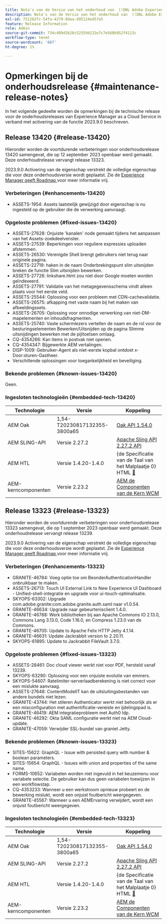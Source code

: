 ```yaml
---
title: Nota's van de Versie van het onderhoud van  [!DNL Adobe Experience Manager]  verbonden aan 2023.9.0 eigenschapactivering.
description: Nota's van de Versie van het onderhoud van  [!DNL Adobe Experience Manager]  verbonden aan 2023.9.0 eigenschapactivering.
exl-id: 751262fc-54fa-4279-9daa-d95124ed57e5
feature: Release Information
role: Admin
source-git-commit: 734c489d3b20c52559d132e7c7e568b952f4113c
workflow-type: tm+mt
source-wordcount: '667'
ht-degree: 1%

---
```


# Opmerkingen bij de onderhoudsrelease {#maintenance-release-notes}

In het volgende gedeelte worden de opmerkingen bij de technische release voor de onderhoudsreleases van Experience Manager as a Cloud Service in verband met activering van de functie 2023.9.0 beschreven.

## Release 13420 {#release-13420}

Hieronder worden de voortdurende verbeteringen voor onderhoudsrelease 13420 samengevat, die op 12 september 2023 openbaar werd gemaakt. Deze onderhoudrelease vervangt release 13323.

2023.9.0 Activering van de eigenschap verstrekt de volledige eigenschap die voor deze onderhoudsversie wordt geplaatst. Zie de [ Experience Manager geeft Roadmap ](https://experienceleague.adobe.com/docs/experience-manager-release-information/aem-release-updates/update-releases-roadmap.html?lang=nl-NL) voor meer informatie vrij.

### Verbeteringen {#enhancements-13420}

- ASSETS-1954: Assets laatstelijk gewijzigd door eigenschap is nu ingesteld op de gebruiker die de verwerking aanvraagt.

### Opgeloste problemen {#fixed-issues-13420}

- ASSETS-27628: Onjuiste &#39;kanalen&#39; node gemaakt tijdens het aanpassen van het Assets-zoekdeelvenster.
- ASSETS-27539: Beperkingen voor reguliere expressies uploaden afstemmen.
- ASSETS-26530: Verenigde Shell brengt gebruikers niet terug naar originele pagina.
- ASSETS-22719: haken in de naam Onderbrekingspunt slim uitsnijden breken de functie Slim uitsnijden bewerken.
- ASSETS-27726: linkshare.html zou niet door Google moeten worden geïndexeerd.
- ASSETS-27791: Validatie van het metagegevensschema vindt alleen plaats voor het eerste veld.
- ASSETS-25544: Oplossing voor een probleem met CDN-cachevalidatie.
- ASSETS-26575: afkapping met vaste naam bij het maken van afbeeldingssets.
- ASSETS-26705: Oplossing voor onnodige verwerking van niet-DM-mapelementen en inhoudsfragmenten.
- ASSETS-25740: Vaste schermlezers vertellen de naam en de rol voor de besturingselementen Bewerken/Uitsnijden op de pagina Slimme uitsnijdingen bewerken met de pijltoetsen omlaag.
- CQ-4354266: Kan items in postvak niet openen.
- CQ-4354347: Bijgewerkte AEM vertalingen.
- DISP-1009: Gebruiker-Agent als niet-eerste kopbal ontdoet x-Door:sturen-Gastheer.
- Verschillende oplossingen voor toegankelijkheid en beveiliging.

### Bekende problemen {#known-issues-13420}

Geen.

### Ingesloten technologieën {#embedded-tech-13420}

| Technologie | Versie | Koppeling |
|---|---|---|
| AEM Oak | 1,54-T20230817132355-3800a65 | [ Oak API 1.54.0 ](https://www.javadoc.io/doc/org.apache.jackrabbit/oak-api/1.54.0/index.html) |
| AEM SLING-API | Versie 2.27.2 | [ Apache Sling API 2.27.2 API ](https://www.javadoc.io/doc/org.apache.sling/org.apache.sling.api/latest/index.html) |
| AEM HTL | Versie 1.4.20-1.4.0 | {de Specificatie van de Taal van het Malplaatje 0} HTML [&#128279;](https://github.com/adobe/htl-spec) |
| AEM-kerncomponenten | Versie 2.23.2 | [ AEM de Componenten van de Kern WCM ](https://github.com/adobe/aem-core-wcm-components) |

## Release 13323 {#release-13323}

Hieronder worden de voortdurende verbeteringen voor onderhoudsrelease 13323 samengevat, die op 1 september 2023 openbaar werd gemaakt. Deze onderhoudrelease vervangt release 13239.

2023.9.0 Activering van de eigenschap verstrekt de volledige eigenschap die voor deze onderhoudsversie wordt geplaatst. Zie de [ Experience Manager geeft Roadmap ](https://experienceleague.adobe.com/docs/experience-manager-release-information/aem-release-updates/update-releases-roadmap.html?lang=nl-NL) voor meer informatie vrij.

### Verbeteringen {#enhancements-13323}

- GRANITE-46784: Voeg optie toe om BeonderAuthenticationHandler onbruikbaar te maken.
- ASSETS-26713: Touch UI External Link to New Experience UI Dashboard - Unified-shell-integratie en upgrade voor ui-touch-optimalisatie.
- SKYOPS-63302: Upgrade com.adobe.granite:com.adobe.granite.auth.saml naar v1.0.54.
- GRANITE-46634: Upgrade naar gebeurtenisclient 1.4.0.
- GRANITE-46788: Werk bibliotheken bij aan Apache Commons IO 2.13.0, Commons Lang 3.13.0, Code 1.16.0, en Compress 1.23.0 van de Commons.
- GRANITE-46705: Update to Apache Felix HTTP Jetty 4.1.14.
- GRANITE-46631: Update Jackrabbit version to 2.20.11.
- SKYOPS-61895: Update to Jackrabbit FileVault 3.7.0.

### Opgeloste problemen {#fixed-issues-13323}

- ASSETS-28461: Doc cloud viewer werkt niet voor PDF, hersteld vanaf 13239.
- SKYOPS-63290: Oplossing voor een onjuiste evolutie van emmers.
- SKYOPS-54607: Ratelimiter-serverlaadberekening is niet correct voor een mislukte aanvraag.
- ASSETS-27648: ContentModelIT kan de uitsluitingsbestanden van andere bundels niet lezen.
- GRANITE-43744: Het stileren Authenticator werkt niet behoorlijk als er een misconfiguration met authentificatie-vereiste en ijdelingspad is.
- GRANITE-46419: AEM integratieprobleem met Auth0 Idp.
- GRANITE-46292: Okta SAML configuratie werkt niet na AEM Cloud-update.
- GRANITE-47059: Verwijder SSL-bundel van graniet Jetty.

### Bekende problemen {#known-issues-13323}

- SITES-15622: GraphQL - Issue with persisted query with number &amp; boolean parameters.
- SITES-15654: GraphQL - Issues with union and properties of the same name.
- FORMS-10652: Variabelen worden niet ingevuld in het keuzemenu voor variabele selectie. De gebruiker kan dus geen variabelen toewijzen in een workflowstap.
- CQ-4353233: Wanneer u een werkstroom opnieuw probeert en de bewerking mislukt, wordt een onjuist foutbericht weergegeven.
- GRANITE-45567: Wanneer u een AEMErvaring verwijdert, wordt een onjuist foutbericht weergegeven.

### Ingesloten technologieën {#embedded-tech-13323}

| Technologie | Versie | Koppeling |
|---|---|---|
| AEM Oak | 1,54-T20230817132355-3800a65 | [ Oak API 1.54.0 ](https://www.javadoc.io/doc/org.apache.jackrabbit/oak-api/1.54.0/index.html) |
| AEM SLING-API | Versie 2.27.2 | [ Apache Sling API 2.27.2 API ](https://www.javadoc.io/doc/org.apache.sling/org.apache.sling.api/latest/index.html) |
| AEM HTL | Versie 1.4.20-1.4.0 | {de Specificatie van de Taal van het Malplaatje 0} HTML [&#128279;](https://github.com/adobe/htl-spec) |
| AEM-kerncomponenten | Versie 2.23.2 | [ AEM de Componenten van de Kern WCM ](https://github.com/adobe/aem-core-wcm-components) |
